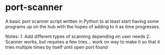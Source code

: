 # port-scanner
A basic port scanner script written in Python to at least start having some programs up on the hub with the hopes of adding to it as time progresses.

Notes:
    1. Add different types of scanning depending on user needs
    2. Scanner works, but requires a few tries... work on way to make it so
       that it tries multiple times by itself until open port found
